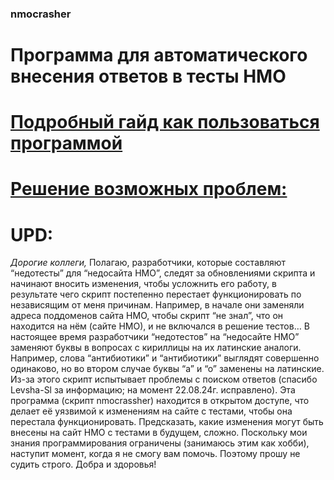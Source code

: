 ### nmocrasher
# Программа для автоматического внесения ответов в тесты НМО  

# [Подробный гайд как пользоваться программой ](https://telegra.ph/Kak-polzovatsya-nmo-crasher-08-06) 

# [Решение возможных проблем:](https://telegra.ph/Reshenie-vozmozhnyh-problem-08-11) 


# UPD: 
*Дорогие коллеги,*
Полагаю, разработчики, которые составляют “недотесты” для “недосайта НМО”, следят за обновлениями скрипта и начинают вносить изменения, чтобы усложнить его работу, в результате чего скрипт постепенно перестает функционировать по независящим от меня причинам.
Например, в начале они заменяли адреса поддоменов сайта НМО, чтобы скрипт “не знал”, что он находится на нём (сайте НМО), и не включался в решение тестов…
В настоящее время разработчики “недотестов” на “недосайте НМО” заменяют буквы в вопросах с кириллицы на их латинские аналоги. Например, слова “антибиотики” и “aнтибиoтики” выглядят совершенно одинаково, но во втором случае буквы “а” и “о” заменены на латинские. Из-за этого скрипт испытывает проблемы с поиском ответов (спасибо Levsha-Sl за информацию; на момент 22.08.24г. исправлено).
Эта программа (скрипт nmocrassher) находится в открытом доступе, что делает её уязвимой к изменениям на сайте с тестами, чтобы она перестала функционировать.
Предсказать, какие изменения могут быть внесены на сайт НМО с тестами в будущем, сложно. Поскольку мои знания программирования ограничены (занимаюсь этим как хобби), наступит момент, когда я не смогу вам помочь. Поэтому прошу не судить строго.
Добра и здоровья!

